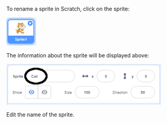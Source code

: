 To rename a sprite in Scratch, click on the sprite:

![截屏](images/rename-info.png)

The information about the sprite will be displayed above:

![截屏](images/rename-change.png)

Edit the name of the sprite.